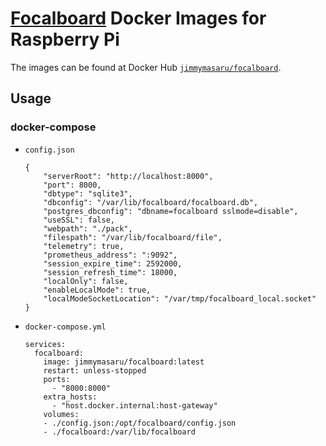 [Focalboard](https://www.focalboard.com) Docker Images for Raspberry Pi
====================

The images can be found at Docker Hub [`jimmymasaru/focalboard`](https://hub.docker.com/r/jimmymasaru/focalboard).

Usage
-----

### docker-compose

* `config.json`
	```
	{
		"serverRoot": "http://localhost:8000",
		"port": 8000,
		"dbtype": "sqlite3",
		"dbconfig": "/var/lib/focalboard/focalboard.db",
		"postgres_dbconfig": "dbname=focalboard sslmode=disable",
		"useSSL": false,
		"webpath": "./pack",
		"filespath": "/var/lib/focalboard/file",
		"telemetry": true,
		"prometheus_address": ":9092",
		"session_expire_time": 2592000,
		"session_refresh_time": 18000,
		"localOnly": false,
		"enableLocalMode": true,
		"localModeSocketLocation": "/var/tmp/focalboard_local.socket"
	}
	```

* `docker-compose.yml`
  ```
  services:
    focalboard:
      image: jimmymasaru/focalboard:latest
      restart: unless-stopped
      ports:
        - "8000:8000"
      extra_hosts:
        - "host.docker.internal:host-gateway"
      volumes:
      - ./config.json:/opt/focalboard/config.json
      - ./focalboard:/var/lib/focalboard
  ```
